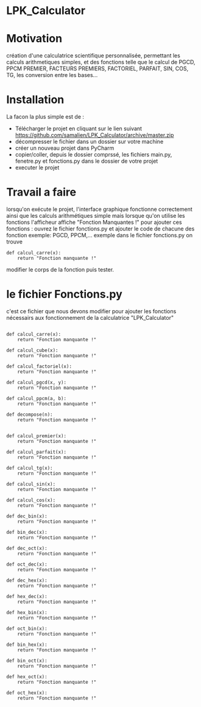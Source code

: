 # LPK_Calculator
# Motivation
création d'une calculatrice scientifique personnalisée, permettant les calculs arithmetiques simples, et des fonctions telle que le calcul de PGCD, PPCM
PREMIER, FACTEURS PREMIERS, FACTORIEL, PARFAIT, SIN, COS, TG, les conversion entre les bases...
# Installation
La facon la plus simple est de :
* Télécharger le projet en cliquant sur le lien suivant
https://github.com/samalien/LPK_Calculator/archive/master.zip
* décompresser le fichier dans un dossier sur votre machine 
* créer un nouveau projet dans PyCharm
* copier/coller, depuis le dossier comprssé, les fichiers main.py, fenetre.py et fonctions.py dans le dossier de votre projet
* executer le projet
# Travail a faire
lorsqu'on exécute le projet, l'interface graphique fonctionne correctement ainsi que les calculs arithmétiques simple
mais lorsque qu'on utilise les fonctions l'afficheur affiche "Fonction Manquantes !"
pour ajouter ces fonctions :
ouvrez le fichier fonctions.py et ajouter le code de chacune des fonction exemple: PGCD, PPCM,...
exemple dans le fichier fonctions.py  on trouve 

```
def calcul_carre(x):
    return "Fonction manquante !"
```
modifier le corps de la fonction puis tester.
# le fichier Fonctions.py
c'est ce fichier que nous devons modifier pour ajouter les fonctions nécessairs aux fonctionnement de la calculatrice "LPK_Calculator"

```

def calcul_carre(x):
    return "Fonction manquante !"

def calcul_cube(x):
    return "Fonction manquante !"

def calcul_factoriel(x):
    return "Fonction manquante !"

def calcul_pgcd(x, y):
    return "Fonction manquante !"

def calcul_ppcm(a, b):
    return "Fonction manquante !"

def decompose(n):
    return "Fonction manquante !"


def calcul_premier(x):
    return "Fonction manquante !"

def calcul_parfait(x):
    return "Fonction manquante !"

def calcul_tg(x):
    return "Fonction manquante !"

def calcul_sin(x):
    return "Fonction manquante !"

def calcul_cos(x):
    return "Fonction manquante !"

def dec_bin(x):
    return "Fonction manquante !"

def bin_dec(x):
    return "Fonction manquante !"

def dec_oct(x):
    return "Fonction manquante !"

def oct_dec(x):
    return "Fonction manquante !"

def dec_hex(x):
    return "Fonction manquante !"

def hex_dec(x):
    return "Fonction manquante !"

def hex_bin(x):
    return "Fonction manquante !"

def oct_bin(x):
    return "Fonction manquante !"

def bin_hex(x):
    return "Fonction manquante !"

def bin_oct(x):
    return "Fonction manquante !"

def hex_oct(x):
    return "Fonction manquante !"
    
def oct_hex(x):
    return "Fonction manquante !"

```
